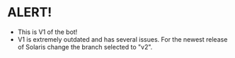 # ALERT!
- This is V1 of the bot!
- V1 is extremely outdated and has several issues. For the newest release of Solaris change the branch selected to "v2".
